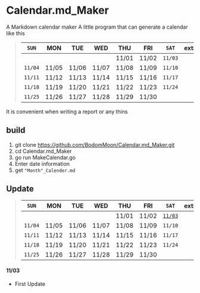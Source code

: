 # Calendar.md_Maker
A Markdown calendar maker
A little program that can generate a calendar like this

>| `SUN` |  MON  |  TUE  |  WED  |  THU  |  FRI  | `SAT` | extra |
>|-------|-------|-------|-------|-------|-------|-------|-------|
>|       |       |       |       | 11/01 | 11/02 |`11/03`|       |
>|`11/04`| 11/05 | 11/06 | 11/07 | 11/08 | 11/09 |`11/10`|       |
>|`11/11`| 11/12 | 11/13 | 11/14 | 11/15 | 11/16 |`11/17`|       |
>|`11/18`| 11/19 | 11/20 | 11/21 | 11/22 | 11/23 |`11/24`|       |
>|`11/25`| 11/26 | 11/27 | 11/28 | 11/29 | 11/30 |       |       |

It is convenient when writing a report or any thins

## build

1. git clone https://github.com/BodomMoon/Calendar.md_Maker.git
2. cd Calendar.md_Maker
3. go run MakeCalendar.go
4. Enter date information
5. get `"Month"_Calender.md`

## Update

>| `SUN` |  MON  |  TUE  |  WED  |  THU  |  FRI  | `SAT` | extra |
>|-------|-------|-------|-------|-------|-------|-------|-------|
>|       |       |       |       | 11/01 | 11/02 |[`11/03`](#11/03)|       |
>|`11/04`| 11/05 | 11/06 | 11/07 | 11/08 | 11/09 |`11/10`|       |
>|`11/11`| 11/12 | 11/13 | 11/14 | 11/15 | 11/16 |`11/17`|       |
>|`11/18`| 11/19 | 11/20 | 11/21 | 11/22 | 11/23 |`11/24`|       |
>|`11/25`| 11/26 | 11/27 | 11/28 | 11/29 | 11/30 |       |       |

#### <span id="11/03">11/03</span>
  * First Update
